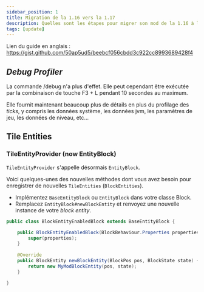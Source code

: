 ```yaml
---
sidebar_position: 1
title: Migration de la 1.16 vers la 1.17
description: Quelles sont les étapes pour migrer son mod de la 1.16 à la 1.17
tags: [update]
---
```


Lien du guide en anglais : https://gist.github.com/50ap5ud5/beebcf056cbdd3c922cc8993689428f4

## _Debug Profiler_

La commande /debug n'a plus d'effet. Elle peut cependant être exécutée par la combinaison de touche F3 + L pendant 10 secondes au maximum.

Elle fournit maintenant beaucoup plus de détails en plus du profilage des _ticks_, y compris les données système, les données jvm, les paramètres de jeu, les données de niveau, etc...

## Tile Entities

### TileEntityProvider (now EntityBlock)

`TileEntityProvider` s'appelle désormais `EntityBlock`.

Voici quelques-unes des nouvelles méthodes dont vous avez besoin pour enregistrer de nouvelles `TileEntities` (`BlockEntities`).

* Implémentez `BaseEntityBlock` ou `EntityBlock` dans votre classe Block.
* Remplacez `EntityBlock#newBlockEntity` et renvoyez une nouvelle instance de votre _block entity_.

```java
public class BlockEntityEnabledBlock extends BaseEntityBlock {

    public BlockEntityEnabledBlock(BlockBehaviour.Properties properties) {
        super(properties);
    }
    
    @Override
    public BlockEntity newBlockEntity(BlockPos pos, BlockState state) {
        return new MyModBlockEntity(pos, state);
    }

}
```

